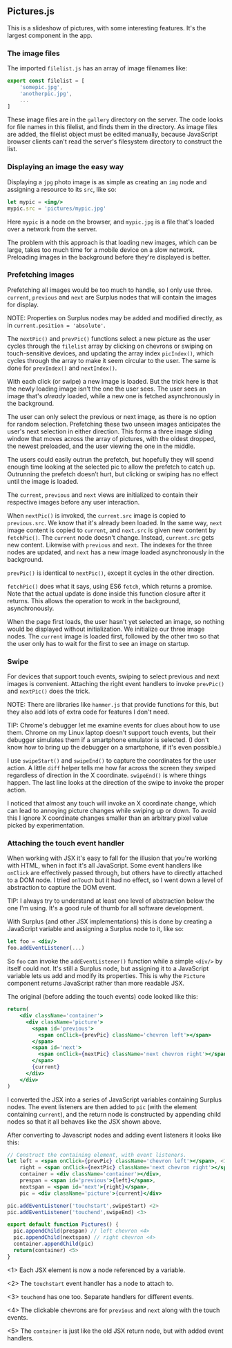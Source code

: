 ## Pictures.js
This is a slideshow of pictures, with some interesting features. It's the
largest component in the app.

### The image files
The imported `filelist.js` has an array of image filenames like:
```javascript
export const filelist = [
    'somepic.jpg',
    'anotherpic.jpg',
    ...
]
```
These image files are in the `gallery` directory on the server. The code looks for
file names in this filelist, and finds them in the directory. As image
files are added, the filelist object must be edited manually, because
JavaScript browser clients can't read the server's filesystem directory to
construct the list.

### Displaying an image the easy way
Displaying a `jpg` photo image is as simple as creating an `img` node
and assigning a resource to its `src`, like so:
```jsx
let mypic = <img/>
mypic.src = 'pictures/mypic.jpg'
```
Here `mypic` is a node on the browser, and `mypic.jpg` is a file
that's loaded over a network from the server.

The problem with this approach is that loading new images, which can
be large, takes too much time for a mobile
device on a slow network. Preloading images in the background before
they're displayed is better.

### Prefetching images
Prefetching all images would be too much to handle, so I only use three.
`current`, `previous` and `next` are Surplus nodes that will
contain the images for display.

NOTE: Properties on Surplus nodes may be added and modified directly, as in
`current.position = 'absolute'`.

The `nextPic()` and `prevPic()` functions select a new picture as the
user cycles through the `filelist` array by clicking on chevrons or
swiping on touch-sensitive devices, and updating the array index
`picIndex()`, which cycles through the array to make it seem circular to the
user. The same is done for `prevIndex()` and `nextIndex()`.

With each click (or swipe) a new image is loaded. But the trick here
is that the newly loading image isn't the one the user sees. The user
sees an image that's *already* loaded, while a new one is fetched
asynchronously in the background.

The user can only select the previous or next image, as there is no
option for random selection. Prefetching these two unseen images
anticipates the user's next selection in either direction. This forms
a three image sliding window that moves across the array of pictures,
with the oldest dropped, the newest preloaded, and the user viewing
the one in the middle.

The users could easily outrun the prefetch, but hopefully they will
spend enough time looking at the selected pic to allow the prefetch to
catch up. Outrunning the prefetch doesn’t hurt, but clicking or
swiping has no effect until the image is loaded.

The `current`, `previous` and `next` views are initialized to contain
their respective images before any user interaction.

When `nextPic()` is invoked, the `current.src` image is copied to
`previous.src`. We know that it's already been loaded. In the same
way, `next` image content is copied to `current`, and `next.src` is
given new content by `fetchPic()`. The `current` node doesn't
change. Instead, `current.src` gets new content. Likewise with
`previous` and `next`. The indexes for the three nodes are updated,
and `next` has a new image loaded asynchronously in the background.

`prevPic()` is identical to `nextPic()`, except it cycles in the other direction.

`fetchPic()` does what it says, using ES6 `fetch`, which returns a
promise. Note that the actual update is done inside this function
closure after it returns. This allows the operation to work in the
background, asynchronously.

When the page first loads, the user hasn't yet selected an image, so
nothing would be displayed without initialization. We initialize our
three image nodes. The `current` image is loaded first, followed by
the other two so that the user only has to wait for the first to see
an image on startup.

### Swipe
For devices that support touch events, swiping to select previous and
next images is convenient. Attaching the right event handlers to
invoke `prevPic()` and `nextPic()` does the trick.

NOTE: There are libraries like `hammer.js` that provide functions for
this, but they also add lots of extra code for features I don't
need. 

TIP: Chrome's debugger let me examine events for clues about how to use
them. Chrome on my Linux laptop doesn't support touch events, but
their debugger simulates them if a smartphone emulator is selected. (I
don't know how to bring up the debugger on a smartphone, if it's even
possible.)

I use `swipeStart()` and `swipeEnd()` to capture the coordinates for the
user action. A little `diff` helper tells me how far across the screen
they swiped regardless of direction in the X coordinate. `swipeEnd()`
is where things happen. The last line looks at the direction of the
swipe to invoke the proper action.

I noticed that almost any touch will invoke an X coordinate change,
which can lead to annoying picture changes while swiping up or
down. To avoid this I ignore X coordinate changes smaller than an
arbitrary pixel value picked by experimentation.

### Attaching the touch event handler
When working with JSX it's easy to fall for the illusion that you're
working with HTML, when in fact it's all JavaScript. Some event
handlers like `onClick` are effectively passed through, but others
have to directly attached to a DOM node. I tried `onTouch` but it had
no effect, so I went down a level of abstraction to capture the DOM event.

TIP: I always try to understand at least one level of abstraction below
the one I'm using. It's a good rule of thumb for all software development.

With Surplus (and other JSX implementations) this is done by creating
a JavaScript variable and assigning a Surplus node to it, like so:
```jsx
let foo = <div/>
foo.addEventListener(...)
```
So `foo` can invoke the `addEventListener()` function while a
simple `<div/>` by itself could not. It's still a Surplus node, but
assigning it to a JavaScript variable lets us add and modify its
properties. This is why the `Picture` component
returns JavaScript rather than more readable JSX.

The original (before adding the touch events) code looked like this:
```jsx
return(
    <div className='container'>
      <div className='picture'>
        <span id='previous'>
          <span onClick={prevPic} className='chevron left'></span>
        </span>
        <span id='next'>
          <span onClick={nextPic} className='next chevron right'></span>
        </span>
        {current}
      </div>
    </div>
)
```
I converted the JSX into a series of JavaScript variables containing
Surplus nodes. The event listeners are then added to `pic` (with the
element containing `current`), and the return node is constructed by
appending child nodes so that it all behaves like the JSX shown above.

After converting to Javascript nodes and adding event listeners it looks like this:

```jsx
// Construct the containing element, with event listeners.
let left = <span onClick={prevPic} className='chevron left'></span>, <1>
    right = <span onClick={nextPic} className='next chevron right'></span>,
    container = <div className='container'></div>,
    prespan = <span id='previous'>{left}</span>,
    nextspan = <span id='next'>{right}</span>,
    pic = <div className='picture'>{current}</div>

pic.addEventListener('touchstart',swipeStart) <2>
pic.addEventListener('touchend',swipeEnd) <3>

export default function Pictures() {
  pic.appendChild(prespan) // left chevron <4>
  pic.appendChild(nextspan) // right chevron <4>
  container.appendChild(pic)
  return(container) <5>
}
```
<1> Each JSX element is now a node referenced by a variable.

<2> The `touchstart` event handler has a node to attach to.

<3> `touchend` has one too. Separate handlers for different events.

<4> The clickable chevrons are for `previous` and `next` along with the touch events.

<5> The `container` is just like the old JSX return node, but with added event handlers.
